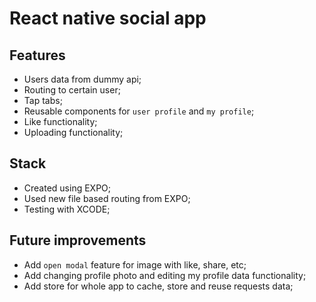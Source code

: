 # React native social app

## Features
- Users data from dummy api;
- Routing to certain user;
- Tap tabs;
- Reusable components for `user profile` and `my profile`;
- Like functionality;
- Uploading functionality;

## Stack
- Created using EXPO;
- Used new file based routing from EXPO;
- Testing with XCODE;

## Future improvements
- Add `open modal` feature for image with like, share, etc;
- Add changing profile photo and editing my profile data functionality;
- Add store for whole app to cache, store and reuse requests data; 



